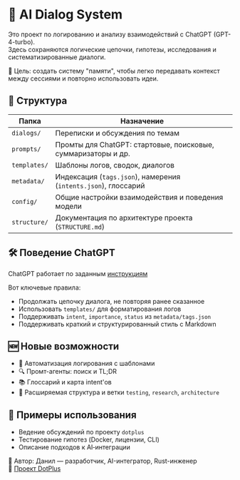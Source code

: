 # 🧠 AI Dialog System

Это проект по логированию и анализу взаимодействий с ChatGPT (GPT-4-turbo).  
Здесь сохраняются логические цепочки, гипотезы, исследования и систематизированные диалоги.

📌 Цель: создать систему "памяти", чтобы легко передавать контекст между сессиями и повторно использовать идеи.

## 📂 Структура

| Папка         | Назначение                                                       |
|---------------|------------------------------------------------------------------|
| `dialogs/`    | Переписки и обсуждения по темам                                  |
| `prompts/`    | Промты для ChatGPT: стартовые, поисковые, суммаризаторы и др.   |
| `templates/`  | Шаблоны логов, сводок, диалогов                                  |
| `metadata/`   | Индексация (`tags.json`), намерения (`intents.json`), глоссарий |
| `config/`     | Общие настройки взаимодействия и поведения модели                |
| `structure/`  | Документация по архитектуре проекта (`STRUCTURE.md`)            |

## 🛠 Поведение ChatGPT

ChatGPT работает по заданным [инструкциям](config/_settings.md)

Вот ключевые правила:

- Продолжать цепочку диалога, не повторяя ранее сказанное
- Использовать `templates/` для форматирования логов
- Поддерживать `intent`, `importance`, `status` из `metadata/tags.json`
- Поддерживать краткий и структурированный стиль с Markdown

## 🆕 Новые возможности

- 💬 Автоматизация логирования с шаблонами
- 🔍 Промт-агенты: поиск и TL;DR
- 📚 Глоссарий и карта intent'ов
- 🔄 Расширяемая структура и ветки `testing`, `research`, `architecture`

## 📌 Примеры использования

- Ведение обсуждений по проекту `dotplus`
- Тестирование гипотез (Docker, лицензии, CLI)
- Описание подходов к AI‑интеграции

👤 Автор: Данил — разработчик, AI-интегратор, Rust-инженер  
🔗 [Проект DotPlus](https://github.com/nigdanil/dotplus)